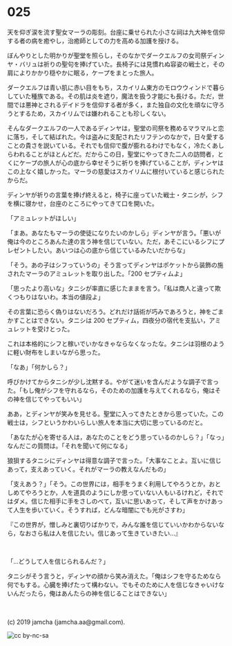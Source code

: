 

# 025

天を仰ぎ涙を流す聖女マーラの彫刻。台座に乗せられた小さな祠は九大神を信仰する者の病を癒やし，治癒師としての力を高める加護を授ける。

ぼんやりとした明かりが聖堂を照らし，そのなかでダークエルフの女司祭ディンヤ・バリュは祈りの聖句を捧げていた。長椅子には見慣れぬ容姿の戦士と，その肩によりかかり穏やかに眠る，ケープをまとった旅人。

ダークエルフは青い肌に赤い目をもち，スカイリム東方のモロウウィンドで暮らしていた種族である。その肌は炎を遮り，魔法を扱う才能にも長ける。ただ，世間では悪神とされるデイドラを信仰する者が多く，また独自の文化を頑なに守ろうとするため，スカイリムでは嫌われることも珍しくない。

そんなダークエルフの一人であるディンヤは，聖堂の司祭を務めるマラマルと恋に落ち，そして結ばれた。今は盗みに支配されたリフテンのなかで，日々愛することの貴さを説いている。それでも信仰で腹が膨れるわけでもなく，冷たくあしらわれることがほとんどだ。だからこの日，聖堂にやってきた二人の訪問者，とくにケープの旅人が心の底から幸せそうに祈りを捧げていることが，ディンヤはこの上なく嬉しかった。マーラの慈愛はスカイリムに根付いていると感じられたからだ。

ディンヤが祈りの言葉を捧げ終えると，椅子に座っていた戦士・タニシが，シフを横に寝かせ，台座のところにやってきて口を開いた。

「アミュレットがほしい」

「まあ。あなたもマーラの使徒になりたいのかしら」ディンヤが言う。「悪いが俺は今のところあんた達の言う神を信じていない。ただ，あそこにいるシフにプレゼントしたい。あいつは心の底から信じているみたいだからな」

「そう。あの子はシフっていうの」そう言ってディンヤはポケットから装飾の施されたマーラのアミュレットを取り出した。「200 セプティムよ」

「思ったより高いな」タニシが率直に感じたままを言う。「私は商人と違って欺くつもりはないわ。本当の値段よ」

その言葉に恐らく偽りはないだろう。どれだけ話術が巧みであろうと，神をごまかすことはできない。タニシは 200 セプティム，四夜分の宿代を支払い，アミュレットを受けとった。

これは本格的にシフと稼いでいかなきゃならなくなったな。タニシは羽根のように軽い財布をしまいながら思った。

「なあ」「何かしら？」

呼びかけてからタニシが少し沈黙する。やがて迷いを含んだような調子で言った。「もし俺がシフを守れるなら，そのための加護を与えてくれるなら，俺はその神を信じてやってもいい」

ああ，とディンヤが笑みを見せる。聖堂に入ってきたときから思っていた。この戦士は，シフというかわいらしい旅人を本当に大切に思っているのだと。

「あなたが心を寄せる人は，あなたのことをどう思っているのかしら？」「なっ」なんだこの質問は。「それを聞いて何になる」

狼狽するタニシにディンヤは得意な調子で言った。「大事なことよ。互いに信じあって，支えあっていく。それがマーラの教えなんだもの」

「支えあう？」「そう。この世界には，相手をうまく利用してやろうとか，おとしめてやろうとか，人を道具のようにしか思っていない人もいるけれど，それではダメ。信じた相手に手をさしのべて，互いに思いあって，そして声をかけあって人生を歩いていく。そうすれば，どんな暗闇にでも光がさすわ」

『この世界が，憎しみと裏切りばかりで，みんな誰を信じていいかわからないなら，なおさら私は人を信じたい。信じあって生きていきたい…』

<br>

「…どうして人を信じられるんだ？」

タニシがそう言うと，ディンヤの顔から笑み消えた。「俺はシフを守るためなら何でもする。心臓を捧げたって構わない。でもそのために人を信じなきゃいけないんだったら，俺はあんたらの神を信じることはできない」

<br>
<br>
(c) 2019 jamcha (jamcha.aa@gmail.com).

![cc by-nc-sa](https://i.creativecommons.org/l/by-nc-sa/4.0/88x31.png)

